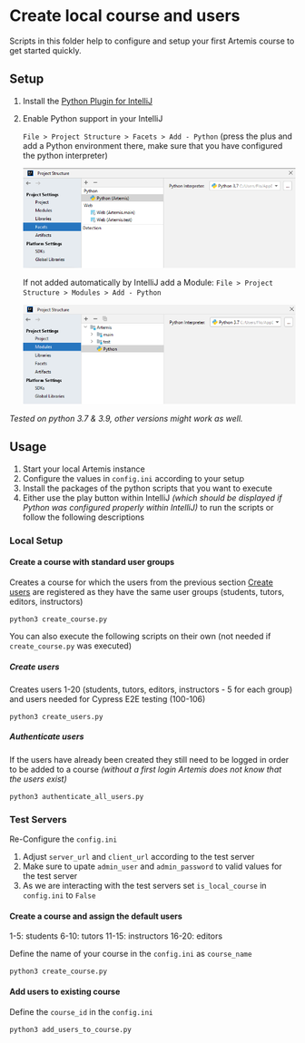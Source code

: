 # Create local course and users

Scripts in this folder help to configure and setup your first Artemis course to get started quickly.

## Setup

1. Install the [Python Plugin for IntelliJ](https://plugins.jetbrains.com/plugin/631-python)

2. Enable Python support in your IntelliJ

   `File > Project Structure > Facets > Add - Python` (press the plus and add a Python environment there,
   make sure that you have configured the python interpreter)

   ![IntelliJ Python Facet Configuration](./images/facets-config.png)

   If not added automatically by IntelliJ add a Module:
   `File > Project Structure > Modules > Add - Python`

   ![IntelliJ Module Configuration](./images/module-config.png)

_Tested on python 3.7 & 3.9, other versions might work as well._

## Usage

1. Start your local Artemis instance
2. Configure the values in `config.ini` according to your setup
3. Install the packages of the python scripts that you want to execute
4. Either use the play button within IntelliJ _(which should be displayed if Python was configured properly within
   IntelliJ)_ to run the scripts or follow the following descriptions

### Local Setup

#### Create a course with standard user groups

Creates a course for which the users from the previous section [Create users](#create-users) are registered as they have
the same user
groups (students, tutors, editors, instructors)

```shell
python3 create_course.py
```

You can also execute the following scripts on their own (not needed if `create_course.py` was executed)

##### Create users

Creates users 1-20 (students, tutors, editors, instructors - 5 for each group) and users needed for Cypress E2E
testing (100-106)

```shell
python3 create_users.py
```

##### Authenticate users

If the users have already been created they still need to be logged in order to be added to a
course _(without a first login Artemis does not know that the users exist)_

```shell
python3 authenticate_all_users.py
```

### Test Servers

Re-Configure the `config.ini`

1. Adjust `server_url` and `client_url` according to the test server
2. Make sure to upate `admin_user` and `admin_password` to valid values for the test server
3. As we are interacting with the test servers set `is_local_course` in `config.ini` to `False`

#### Create a course and assign the default users

1-5: students
6-10: tutors
11-15: instructors
16-20: editors

Define the name of your course in the `config.ini` as `course_name`

```shell
python3 create_course.py
```

#### Add users to existing course

Define the `course_id` in the `config.ini`

```shell
python3 add_users_to_course.py
```
